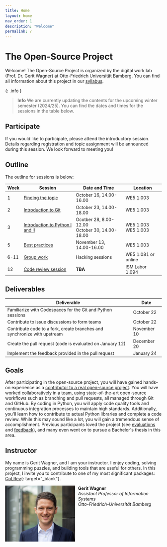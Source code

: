 ```yaml
---
title: Home
layout: home
nav_order: 1
description: "Welcome"
permalink: /
---
```


# The Open-Source Project

Welcome!
The Open-Source Project is organized by the digital work lab (Prof. Dr. Gerit Wagner) at Otto-Friedrich Universität Bamberg.
You can find all information about this project in our [syllabus](docs/syllabus.html).

{: .info }
> **Info**
> We are currently updating the contents for the upcoming winter semester (2024/25). You can find the dates and times for the sessions in the table below.

## Participate

If you would like to participate, please attend the introductory session.
Details regarding registration and topic assignment will be announced during this session.
We look forward to meeting you!

## Outline

The outline for sessions is below:

| Week | Session                                           | Date and Time                                               | Location                          |
| ---- | ------------------------------------------------- | ----------------------------------------------------------- | --------------------------------- |
| 1    | [Finding the topic](docs/week_1_topic.html)       | October 16, 14.00-16.00                                     | WE5 1.003                         |
| 2    | [Introduction to Git](docs/week_2_git.html)       | October 23, 14.00-18.00                                     | WE5 1.003                         |
| 3    | [Introduction to Python I and II]()               | Ocotber 28, 8.00-12.00  <br> October 30, 14.00-18.00        | WE5 1.003  <br> WE5 1.003         |
| 5    | [Best practices]()                                | November 13, 14.00-16.00                                    | WE5 1.003                         |
| 6-11 | [Group work]()                                    | Hacking sessions                                            | WE5 1.081 or online               |
| 12   | [Code review session]()                           | **TBA**                                                     | ISM Labor 1.094                   |

## Deliverables

| Deliverable                                                                           | Date            |
| ------------------------------------------------------------------------------------- | --------------- |
| Familiarize with Codespaces for the Git and Python sessions                           | October 22      |
| Contribute to issue discussions to form teams                                         | October 22      |
| Contribute code to a fork, create branches and synchronize with upstream              | November 10     |
| Create the pull request (code is evaluated on January 12)                             | December 20     |
| Implement the feedback provided in the pull request                                   | January 24      |

## Goals

After participating in the open-source project, you will have gained hands-on experience as a [contributor to a real open-source project](docs/hall_of_fame.html).
You will have worked collaboratively in a team, using state-of-the-art open-source workflows such as branching and pull requests, all managed through Git and GitHub.
By coding in Python, you will apply code quality tools and continuous integration processes to maintain high standards.
Additionally, you'll learn how to contribute to actual Python libraries and complete a code review.
While this may sound like a lot, you will gain a tremendous sense of accomplishment.
Previous participants loved the project (see [evaluations](docs/evaluations.html) and [feedback](docs/feedback.html)), and many even went on to pursue a Bachelor's thesis in this area.

## Instructor

My name is Gerit Wagner, and I am your instructor. I enjoy coding, solving programming puzzles, and building tools that are useful for others. In this project, I invite you to contribute to one of my most significant packages: [CoLRev](https://github.com/CoLRev-Environment/colrev){: target="_blank"}. 

<img src="assets/gerit_wagner.jpg" alt="Gerit Wagner (Foto: Tim Kipphan)" style="height: 180px; float: left; padding-right: 10px;">

**Gerit Wagner**  
*Assistant Professor of Information Systems*  
*Otto-Friedrich-Universität Bamberg*

<br style="clear:both">

